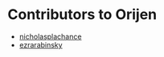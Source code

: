 # Contributors to Orijen

- [nicholasplachance](https://github.com/nicholasplachance)
- [ezrarabinsky](https:github.com/erabinsky)

